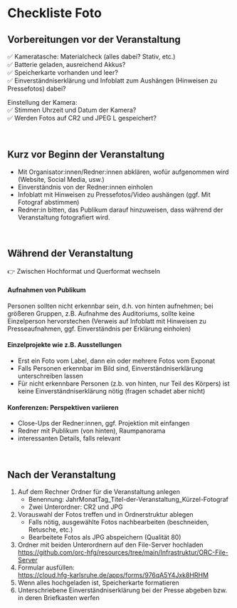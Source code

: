 # Checkliste Foto

## Vorbereitungen vor der Veranstaltung

:white_check_mark: Kameratasche: Materialcheck (alles dabei? Stativ, etc.)  
:white_check_mark: Batterie geladen, ausreichend Akkus?  
:white_check_mark: Speicherkarte vorhanden und leer?  
:white_check_mark: Einverständniserklärung und Infoblatt zum Aushängen (Hinweisen zu Pressefotos) dabei?  

Einstellung der Kamera:  
:white_check_mark: Stimmen Uhrzeit und Datum der Kamera?  
:white_check_mark: Werden Fotos auf CR2 und JPEG L gespeichert?

&nbsp;

## Kurz vor Beginn der Veranstaltung

- Mit Organisator:innen/Redner:innen abklären, wofür aufgenommen wird (Website, Social Media, usw.)  
- Einverständnis von der Redner:innen einholen  
- Infoblatt mit Hinweisen zu Pressefotos/Video aushängen (ggf. Mit Fotograf abstimmen)  
- Redner:in bitten, das Publikum darauf hinzuweisen, dass während der Veranstaltung fotografiert wird.

&nbsp;

## Während der Veranstaltung
:point_right: Zwischen Hochformat und Querformat wechseln

#### Aufnahmen von Publikum
Personen sollten nicht erkennbar sein, d.h. von hinten aufnehmen; bei größeren Gruppen, z.B. Aufnahme des Auditoriums, sollte keine Einzelperson hervorstechen (Verweis auf Infoblatt mit Hinweisen zu Presseaufnahmen, ggf. Einverständnis per Erklärung einholen)

#### Einzelprojekte wie z.B. Ausstellungen
- Erst ein Foto vom Label, dann ein oder mehrere Fotos vom Exponat
- Falls Personen erkennbar im Bild sind, Einverständniserklärung unterschreiben lassen
- Für nicht erkennbare Personen (z.b. von hinten, nur Teil des Körpers) ist keine Einverständniserklärung nötig (fragen schadet aber nicht)

#### Konferenzen: Perspektiven variieren
- Close-Ups der Redner:innen, ggf. Projektion mit einfangen
- Redner mit Publikum (von hinten), Raumpanorama
- interessanten Details, falls relevant



&nbsp;

## Nach der Veranstaltung

1. Auf dem Rechner Ordner für die Veranstaltung anlegen
   - Benennung: JahrMonatTag_Titel-der-Veranstaltung_Kürzel-Fotograf  
   - Zwei Unterordner: CR2 und JPG
2. Vorauswahl der Fotos treffen und in Ordnerstruktur ablegen
   - Falls nötig, ausgewählte Fotos nachbearbeiten (beschneiden, Retusche, etc.)
   - Bearbeitete Fotos als JPG abspeichern (Qualität 80)
3. Ordner mit beiden Unterordnern auf den File-Server hochladen  
https://github.com/orc-hfg/resources/tree/main/Infrastruktur/ORC-File-Server
4. Formular ausfüllen:  
https://cloud.hfg-karlsruhe.de/apps/forms/976qA5Y4Jxk8HRHM
5. Wenn alles hochgeladen ist, Speicherkarte formatieren  
6. Unterschriebene Einverständniserklärung bei der Presse abgeben bzw. in deren Briefkasten werfen
